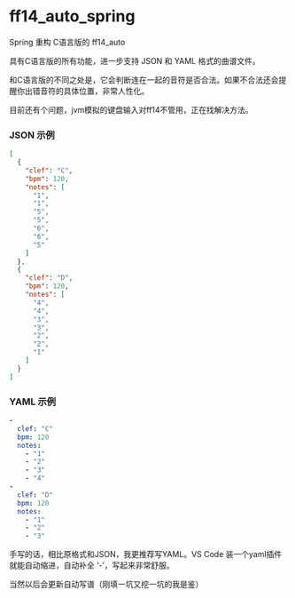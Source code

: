 # ff14_auto_spring
Spring 重构 C语言版的 ff14_auto

具有C语言版的所有功能，进一步支持 JSON 和 YAML 格式的曲谱文件。

和C语言版的不同之处是，它会判断连在一起的音符是否合法。如果不合法还会提醒你出错音符的具体位置，非常人性化。

目前还有个问题，jvm模拟的键盘输入对ff14不管用，正在找解决方法。

### JSON 示例

```json
[
  {
    "clef": "C",
    "bpm": 120,
    "notes": [
      "1",
      "1",
      "5",
      "5",
      "6",
      "6",
      "5"
    ]
  },
  {
    "clef": "D",
    "bpm": 120,
    "notes": [
      "4",
      "4",
      "3",
      "3",
      "2",
      "2",
      "1"
    ]
  }
]
```

### YAML 示例

```yaml
-
  clef: "C"
  bpm: 120
  notes: 
    - "1"
    - "2"
    - "3"
    - "4"
-
  clef: "D"
  bpm: 120
  notes:
    - "1"
    - "2"
    - "3"

```
手写的话，相比原格式和JSON，我更推荐写YAML。VS Code 装一个yaml插件就能自动缩进，自动补全 ‘-’，写起来非常舒服。

当然以后会更新自动写谱（刚填一坑又挖一坑的我是鉴）
